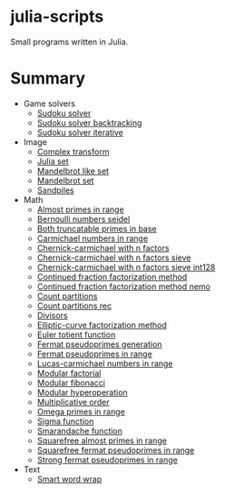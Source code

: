 # julia-scripts

Small programs written in Julia.

# Summary

* Game solvers
    * [Sudoku solver](./Game%20solvers/sudoku_solver.jl)
    * [Sudoku solver backtracking](./Game%20solvers/sudoku_solver_backtracking.jl)
    * [Sudoku solver iterative](./Game%20solvers/sudoku_solver_iterative.jl)
* Image
    * [Complex transform](./Image/complex_transform.jl)
    * [Julia set](./Image/julia_set.jl)
    * [Mandelbrot like set](./Image/mandelbrot_like_set.jl)
    * [Mandelbrot set](./Image/mandelbrot_set.jl)
    * [Sandpiles](./Image/sandpiles.jl)
* Math
    * [Almost primes in range](./Math/almost_primes_in_range.jl)
    * [Bernoulli numbers seidel](./Math/bernoulli_numbers_seidel.jl)
    * [Both truncatable primes in base](./Math/both_truncatable_primes_in_base.jl)
    * [Carmichael numbers in range](./Math/carmichael_numbers_in_range.jl)
    * [Chernick-carmichael with n factors](./Math/chernick-carmichael_with_n_factors.jl)
    * [Chernick-carmichael with n factors sieve](./Math/chernick-carmichael_with_n_factors_sieve.jl)
    * [Chernick-carmichael with n factors sieve int128](./Math/chernick-carmichael_with_n_factors_sieve_int128.jl)
    * [Continued fraction factorization method](./Math/continued_fraction_factorization_method.jl)
    * [Continued fraction factorization method nemo](./Math/continued_fraction_factorization_method_nemo.jl)
    * [Count partitions](./Math/count_partitions.jl)
    * [Count partitions rec](./Math/count_partitions_rec.jl)
    * [Divisors](./Math/divisors.jl)
    * [Elliptic-curve factorization method](./Math/elliptic-curve_factorization_method.jl)
    * [Euler totient function](./Math/euler_totient_function.jl)
    * [Fermat pseudoprimes generation](./Math/fermat_pseudoprimes_generation.jl)
    * [Fermat pseudoprimes in range](./Math/fermat_pseudoprimes_in_range.jl)
    * [Lucas-carmichael numbers in range](./Math/lucas-carmichael_numbers_in_range.jl)
    * [Modular factorial](./Math/modular_factorial.jl)
    * [Modular fibonacci](./Math/modular_fibonacci.jl)
    * [Modular hyperoperation](./Math/modular_hyperoperation.jl)
    * [Multiplicative order](./Math/multiplicative_order.jl)
    * [Omega primes in range](./Math/omega_primes_in_range.jl)
    * [Sigma function](./Math/sigma_function.jl)
    * [Smarandache function](./Math/smarandache_function.jl)
    * [Squarefree almost primes in range](./Math/squarefree_almost_primes_in_range.jl)
    * [Squarefree fermat pseudoprimes in range](./Math/squarefree_fermat_pseudoprimes_in_range.jl)
    * [Strong fermat pseudoprimes in range](./Math/strong_fermat_pseudoprimes_in_range.jl)
* Text
    * [Smart word wrap](./Text/smart_word_wrap.jl)
